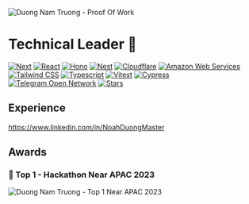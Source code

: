 ![Duong Nam Truong - Proof Of Work](./public/proof-of-work.png)

# Technical Leader 💎

[![Next](https://img.shields.io/badge/NextJS-555?logo=nextdotjs&style=flat)](https://nextjs.org)
[![React](https://img.shields.io/badge/ReactJS-555?logo=react&style=flat&logoColor=61DAFB)](https://react.dev)
[![Hono](https://img.shields.io/badge/HonoJS-555?logo=hono&style=flat&logoColor=E36002)](https://hono.dev)
[![Nest](https://img.shields.io/badge/NestJS-555?logo=nestjs&style=flat&logoColor=E0234E)](https://nestjs.com)
[![Cloudflare](https://img.shields.io/badge/Cloudflare-555?logo=cloudflare&style=flat&logoColor=F38020)](https://www.cloudflare.com)
[![Amazon Web Services](https://img.shields.io/badge/Amazon%20Web%20Services-555?logo=amazonwebservices&style=flat&logoColor=FF9900)](https://aws.amazon.com)
[![Tailwind CSS](https://img.shields.io/badge/Tailwind%20CSS-555?logo=tailwindcss&style=flat&logoColor=06B6D4)](https://tailwindcss.com)
[![Typescript](https://img.shields.io/badge/Typescript-555?logo=typescript&style=flat&logoColor=3178C6)](https://www.typescriptlang.org)
[![Vitest](https://img.shields.io/badge/Vitest-555?logo=vitest&style=flat&logoColor=6E9F18)](https://vitest.dev)
[![Cypress](https://img.shields.io/badge/Cypress-555?logo=cypress&style=flat&logoColor=69D3A7)](https://www.cypress.io)
[![Telegram Open Network](https://img.shields.io/badge/Telegram%20Open%20Network-555?logo=ton&style=flat&logoColor=0098EA)](https://ton.org)
[![Stars](https://img.shields.io/github/stars/NoahDuongMaster?label=Stars&logo=github)](https://github.com/NoahDuongMaster)

## Experience

https://www.linkedin.com/in/NoahDuongMaster

## Awards

<h3>🥇 Top 1 - Hackathon Near APAC 2023</h3>

![Duong Nam Truong - Top 1 Near APAC 2023](./public/duong-nam-truong-top-1-near-apac.png)

